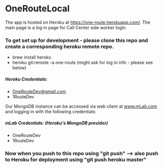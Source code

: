 # OneRouteLocal

The app is hosted on Heroku at https://one-route.herokuapp.com/. The main page is a log in page for Call Center side worker login. 


### To get set up for development - please clone this repo and create a corresponding heroku remote repo.
- brew install heroku
- heroku git:remote -a one-route (might ask for log in info - please see below)

##### Heroku Credentials:
- OneRouteDev@gmail.com
- 1RouteDev

Our MongoDB instance can be accessed via web client at www.mLab.com and logging in with the following credentials:

##### mLab Credentials: (Heroku's MongoDB provider)
- OneRouteDev
- 1RouteDev

### Now when you push to this repo using "git push" --> also push to Heroku for deployment using "git push heroku master"
